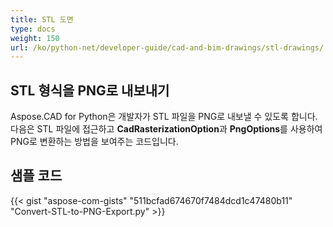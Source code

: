 ```yaml
---
title: STL 도면
type: docs
weight: 150
url: /ko/python-net/developer-guide/cad-and-bim-drawings/stl-drawings/
---
```


## **STL 형식을 PNG로 내보내기**

Aspose.CAD for Python은 개발자가 STL 파일을 PNG로 내보낼 수 있도록 합니다. 다음은 STL 파일에 접근하고 **CadRasterizationOption**과 **PngOptions**를 사용하여 PNG로 변환하는 방법을 보여주는 코드입니다.

## 샘플 코드

{{< gist "aspose-com-gists" "511bcfad674670f7484dcd1c47480b11" "Convert-STL-to-PNG-Export.py" >}}
